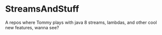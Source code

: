 # StreamsAndStuff
A repos where Tommy plays with java 8 streams, lambdas, and other cool new features, wanna see?
